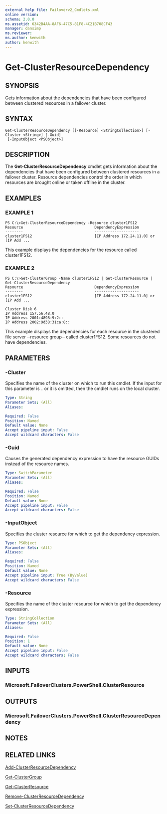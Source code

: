 ```yaml
---
external help file: Failoverv2_Cmdlets.xml
online version: 
schema: 2.0.0
ms.assetid: 6342B4AA-8AF6-47C5-81F8-4C21B708CF43
manager: dansimp
ms.reviewer:
ms.author: kenwith
author: kenwith
---
```


# Get-ClusterResourceDependency

## SYNOPSIS
Gets information about the dependencies that have been configured between clustered resources in a failover cluster.

## SYNTAX

```
Get-ClusterResourceDependency [[-Resource] <StringCollection>] [-Cluster <String>] [-Guid]
 [-InputObject <PSObject>]
```

## DESCRIPTION
The **Get-ClusterResourceDependency** cmdlet gets information about the dependencies that have been configured between clustered resources in a failover cluster.
Resource dependencies control the order in which resources are brought online or taken offline in the cluster.

## EXAMPLES

### EXAMPLE 1
```
PS C:\>Get-ClusterResourceDependency -Resource cluster1FS12
Resource                                DependencyExpression 
--------                                -------------------- 
cluster1FS12                            [IP Address 172.24.11.0] or [IP Add ...
```

This example displays the dependencies for the resource called cluster1FS12.

### EXAMPLE 2
```
PS C:\>Get-ClusterGroup -Name cluster1FS12 | Get-ClusterResource | Get-ClusterResourceDependency
Resource                                DependencyExpression 
--------                                -------------------- 
cluster1FS12                            [IP Address 172.24.11.0] or [IP Add ... 
 
Cluster Disk 6 
IP Address 157.56.48.0 
IP Address 2001:4898:9:2:: 
IP Address 2002:9d38:31ca:8::
```

This example displays the dependencies for each resource in the clustered file server ─resource group─ called cluster1FS12.
Some resources do not have dependencies.

## PARAMETERS

### -Cluster
Specifies the name of the cluster on which to run this cmdlet.
If the input for this parameter is `.` or it is omitted, then the cmdlet runs on the local cluster.

```yaml
Type: String
Parameter Sets: (All)
Aliases: 

Required: False
Position: Named
Default value: None
Accept pipeline input: False
Accept wildcard characters: False
```

### -Guid
Causes the generated dependency expression to have the resource GUIDs instead of the resource names.

```yaml
Type: SwitchParameter
Parameter Sets: (All)
Aliases: 

Required: False
Position: Named
Default value: None
Accept pipeline input: False
Accept wildcard characters: False
```

### -InputObject
Specifies the cluster resource for which to get the dependency expression.

```yaml
Type: PSObject
Parameter Sets: (All)
Aliases: 

Required: False
Position: Named
Default value: None
Accept pipeline input: True (ByValue)
Accept wildcard characters: False
```

### -Resource
Specifies the name of the cluster resource for which to get the dependency expression.

```yaml
Type: StringCollection
Parameter Sets: (All)
Aliases: 

Required: False
Position: 1
Default value: None
Accept pipeline input: False
Accept wildcard characters: False
```

## INPUTS

### Microsoft.FailoverClusters.PowerShell.ClusterResource

## OUTPUTS

### Microsoft.FailoverClusters.PowerShell.ClusterResourceDependency

## NOTES

## RELATED LINKS

[Add-ClusterResourceDependency](./Add-ClusterResourceDependency.md)

[Get-ClusterGroup](./Get-ClusterGroup.md)

[Get-ClusterResource](./Get-ClusterResource.md)

[Remove-ClusterResourceDependency](./Remove-ClusterResourceDependency.md)

[Set-ClusterResourceDependency](./Set-ClusterResourceDependency.md)
